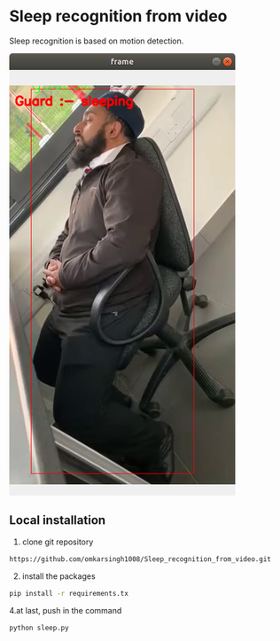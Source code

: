 # Sleep recognition from video
Sleep recognition is based on motion detection.


![alt text](https://github.com/omkarsingh1008/Sleep_recognition_from_video/blob/main/Screenshot%20from%202022-01-12%2015-43-02.png)

## Local installation
1. clone git repository
```bash
https://github.com/omkarsingh1008/Sleep_recognition_from_video.git
```
2. install the packages
```bash
pip install -r requirements.tx
```
4.at last, push in the command
```bash
python sleep.py
```

